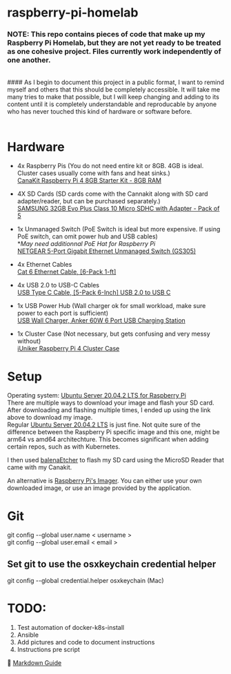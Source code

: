 # raspberry-pi-homelab

### **NOTE:** This repo contains pieces of code that make up my Raspberry Pi Homelab, but they are not yet ready to be treated as one cohesive project.  Files currently work independently of one another.   

<br>
#### As I begin to document this project in a public format, I want to remind myself and others that this should be completely accessible.  It will take me many tries to make that possible, but I will keep changing and adding to its content until it is completely understandable and reproducable by anyone who has never touched this kind of hardware or software before.  
<br>


 

<br>  

# Hardware  

* 4x Raspberry Pis (You do not need entire kit or 8GB. 4GB is ideal. Cluster cases usually come with fans and heat sinks.)  
[CanaKit Raspberry Pi 4 8GB Starter Kit - 8GB RAM](https://www.amazon.com/gp/product/B08956GVXN/ref=ppx_yo_dt_b_asin_image_o01_s00?ie=UTF8&psc=1)  

* 4X SD Cards (SD cards come with the Cannakit along with SD card adapter/reader, but can be purchased separately.)  
[SAMSUNG 32GB Evo Plus Class 10 Micro SDHC with Adapter - Pack of 5](https://www.amazon.com/Samsung-Class-Micro-Adapter-MB-MC32GA/dp/B07NP96DX5/ref=sr_1_4?dchild=1&keywords=32gb+samsung+micro+sd&qid=1621358686&s=electronics&sr=1-4)  

* 1x Unmanaged Switch (PoE Switch is ideal but more expensive. If using PoE switch, can omit power hub and USB cables)  
**May need additionnal PoE Hat for Raspberry Pi*  
[NETGEAR 5-Port Gigabit Ethernet Unmanaged Switch (GS305)](https://www.amazon.com/gp/product/B07S98YLHM/ref=ppx_yo_dt_b_asin_image_o06_s00?ie=UTF8&psc=1)  

* 4x Ethernet Cables  
[Cat 6 Ethernet Cable, [6-Pack 1-ft]](https://www.amazon.com/gp/product/B01IQWGKQ6/ref=ppx_yo_dt_b_asin_image_o02_s00?ie=UTF8&psc=1)  

* 4x USB 2.0 to USB-C Cables  
[USB Type C Cable, [5-Pack 6-Inch] USB 2.0 to USB C](https://www.amazon.com/gp/product/B07MFZM8WZ/ref=ppx_yo_dt_b_asin_image_o04_s00?ie=UTF8&psc=1)  

* 1x USB Power Hub (Wall charger ok for small workload, make sure power to each port is sufficient)  
[USB Wall Charger, Anker 60W 6 Port USB Charging Station](https://www.amazon.com/gp/product/B00P936188/ref=ppx_yo_dt_b_asin_image_o04_s00?ie=UTF8&psc=1)  

* 1x Cluster Case (Not necessary, but gets confusing and very messy without)  
[iUniker Raspberry Pi 4 Cluster Case](https://www.amazon.com/gp/product/B07CTG5N3V/ref=ppx_yo_dt_b_asin_image_o05_s00?ie=UTF8&psc=1)  


# Setup  

Operating system: [Ubuntu Server 20.04.2 LTS for Raspberry Pi](https://ubuntu.com/download/raspberry-pi)  
There are multiple ways to download your image and flash your SD card. After downloading and flashing multiple times, I ended up using the link above to download my image.  
Regular [Ubuntu Server 20.04.2 LTS](https://ubuntu.com/download/server) is just fine.  Not quite sure of the difference between the Raspberry Pi specific image and this one, might be arm64 vs amd64 architechture.  This becomes significant when adding certain repos, such as with Kubernetes.

I then used [balenaEtcher](https://www.balena.io/etcher/) to flash my SD card using the MicroSD Reader that came with my Canakit.  

An alternative is [Raspberry Pi's Imager](https://www.raspberrypi.org/software/). You can either use your own downloaded image, or use an image provided by the application.  

# Git

git config --global user.name < username >  
git config --global user.email < email >  

## Set git to use the osxkeychain credential helper
git config --global credential.helper osxkeychain (Mac)    


# TODO:  
1. Test automation of docker-k8s-install
2. Ansible
3. Add pictures and code to document instructions  
4. Instructions pre script


:information_desk_person: [Markdown Guide](https://www.markdownguide.org/basic-syntax/)  


